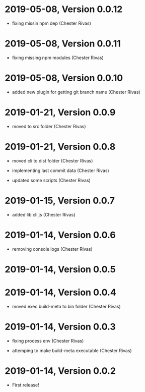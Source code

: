 2019-05-08, Version 0.0.12
==========================

 * fixing missin npm dep (Chester Rivas)


2019-05-08, Version 0.0.11
==========================

 * fixing missing npm modules (Chester Rivas)


2019-05-08, Version 0.0.10
==========================

 * added new plugin for getting git branch name (Chester Rivas)


2019-01-21, Version 0.0.9
=========================

 * moved to src folder (Chester Rivas)


2019-01-21, Version 0.0.8
=========================

 * moved cli to dist folder (Chester Rivas)

 * implementing last commit data (Chester Rivas)

 * updated some scripts (Chester Rivas)


2019-01-15, Version 0.0.7
=========================

 * added lib cli.js (Chester Rivas)


2019-01-14, Version 0.0.6
=========================

 * removing console logs (Chester Rivas)


2019-01-14, Version 0.0.5
=========================



2019-01-14, Version 0.0.4
=========================

 * moved exec build-meta to bin folder (Chester Rivas)


2019-01-14, Version 0.0.3
=========================

 * fixing process env (Chester Rivas)

 * attemping to make build-meta executable (Chester Rivas)


2019-01-14, Version 0.0.2
=========================

 * First release!
